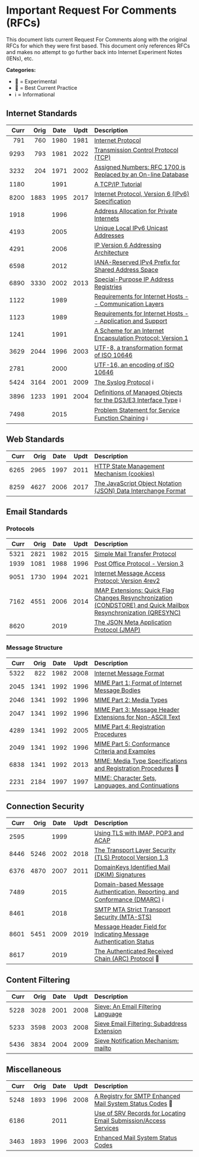 # Important Request For Comments (RFCs)

This document lists current Request For Comments along with the original RFCs for which they were first based. This document only references RFCs and makes no attempt to go further back into Internet Experiment Notes (IENs), etc.

**Categories:**

* 🧪 = Experimental
* 🥼 = Best Current Practice
* ℹ = Informational

## Internet Standards

| Curr | Orig | Date | Updt | Description |
|-----:|-----:|:----:|:----:|:------------------------------------------------|
|  791 |  760 | 1980 | 1981 | [Internet Protocol](https://tools.ietf.org/html/rfc791) |
| 9293 |  793 | 1981 | 2022 | [Transmission Control Protocol (TCP)](https://tools.ietf.org/html/rfc9293) |
| 3232 |  204 | 1971 | 2002 | [Assigned Numbers: RFC 1700 is Replaced by an On-line Database](https://tools.ietf.org/html/rfc3232) |
| 1180 |      | 1991 |      | [A TCP/IP Tutorial](https://tools.ietf.org/html/rfc1180)
| 8200 | 1883 | 1995 | 2017 | [Internet Protocol, Version 6 (IPv6) Specification](https://tools.ietf.org/html/rfc8200)
| 1918 |      | 1996 |      | [Address Allocation for Private Internets](https://tools.ietf.org/html/rfc1918) |
| 4193 |      | 2005 |      | [Unique Local IPv6 Unicast Addresses](https://tools.ietf.org/html/rfc4193) |
| 4291 |      | 2006 |      | [IP Version 6 Addressing Architecture](https://tools.ietf.org/html/rfc4291) |
| 6598 |      | 2012 |      | [IANA-Reserved IPv4 Prefix for Shared Address Space](https://tools.ietf.org/html/rfc6598) |
| 6890 | 3330 | 2002 | 2013 | [Special-Purpose IP Address Registries](https://tools.ietf.org/html/rfc6890) |
| 1122 |      | 1989 |      | [Requirements for Internet Hosts -- Communication Layers](https://tools.ietf.org/html/rfc1122) |
| 1123 |      | 1989 |      | [Requirements for Internet Hosts -- Application and Support](https://tools.ietf.org/html/rfc1123) |
| 1241 |      | 1991 |      | [A Scheme for an Internet Encapsulation Protocol: Version 1](https://tools.ietf.org/html/rfc1241) |
| 3629 | 2044 | 1996 | 2003 | [UTF-8, a transformation format of ISO 10646](https://tools.ietf.org/html/rfc3629) |
| 2781 |      | 2000 |      | [UTF-16, an encoding of ISO 10646](https://tools.ietf.org/html/rfc2781) |
| 5424 | 3164 | 2001 | 2009 | [The Syslog Protocol](https://tools.ietf.org/html/rfc5424) ℹ |
| 3896 | 1233 | 1991 | 2004 | [Definitions of Managed Objects for the DS3/E3 Interface Type](https://tools.ietf.org/html/rfc3896) ℹ |
| 7498 |      | 2015 |      | [Problem Statement for Service Function Chaining](https://tools.ietf.org/html/rfc7498) ℹ |

## Web Standards

| Curr | Orig | Date | Updt | Description |
|-----:|-----:|:----:|:----:|:------------------------------------------------|
| 6265 | 2965 | 1997 | 2011 | [HTTP State Management Mechanism (cookies)](https://tools.ietf.org/html/rfc6265) |
| 8259 | 4627 | 2006 | 2017 | [The JavaScript Object Notation (JSON) Data Interchange Format](https://tools.ietf.org/html/rfc8259) |

## Email Standards

### Protocols

| Curr | Orig | Date | Updt | Description |
|-----:|-----:|:----:|:----:|:------------------------------------------------|
| 5321 | 2821 | 1982 | 2015 | [Simple Mail Transfer Protocol](https://tools.ietf.org/html/rfc5321) |
| 1939 | 1081 | 1988 | 1996 | [Post Office Protocol - Version 3](https://tools.ietf.org/html/rfc1939) |
| 9051 | 1730 | 1994 | 2021 | [Internet Message Access Protocol: Version 4rev2](https://tools.ietf.org/html/rfc9051) |
| 7162 | 4551 | 2006 | 2014 | [IMAP Extensions: Quick Flag Changes Resynchronization (CONDSTORE) and Quick Mailbox Resynchronization (QRESYNC)](https://tools.ietf.org/html/rfc7162) |
| 8620 |      | 2019 |      | [The JSON Meta Application Protocol (JMAP)](https://tools.ietf.org/html/rfc8620) |

### Message Structure

| Curr | Orig | Date | Updt | Description |
|-----:|-----:|:----:|:----:|:------------------------------------------------|
| 5322 |  822 | 1982 | 2008 | [Internet Message Format](https://tools.ietf.org/html/rfc5322) |
| 2045 | 1341 | 1992 | 1996 | [MIME Part 1: Format of Internet Message Bodies](https://tools.ietf.org/html/rfc2045) |
| 2046 | 1341 | 1992 | 1996 | [MIME Part 2: Media Types](https://tools.ietf.org/html/rfc2046) |
| 2047 | 1341 | 1992 | 1996 | [MIME Part 3: Message Header Extensions for Non-ASCII Text](https://tools.ietf.org/html/rfc2047) |
| 4289 | 1341 | 1992 | 2005 | [MIME Part 4: Registration Procedures](https://tools.ietf.org/html/rfc4289) |
| 2049 | 1341 | 1992 | 1996 | [MIME Part 5: Conformance Criteria and Examples](https://tools.ietf.org/html/rfc2049) |
| 6838 | 1341 | 1992 | 2013 | [MIME: Media Type Specifications and Registration Procedures](https://tools.ietf.org/html/rfc6838) 🥼 |
| 2231 | 2184 | 1997 | 1997 | [MIME: Character Sets, Languages, and Continuations](https://tools.ietf.org/html/rfc2231) |

## Connection Security

| Curr | Orig | Date | Updt | Description |
|-----:|-----:|:----:|:----:|:------------------------------------------------|
| 2595 |      | 1999 |      | [Using TLS with IMAP, POP3 and ACAP](https://tools.ietf.org/html/rfc2595) |
| 8446 | 5246 | 2002 | 2018 | [The Transport Layer Security (TLS) Protocol Version 1.3](https://tools.ietf.org/html/rfc8446) |
| 6376 | 4870 | 2007 | 2011 | [DomainKeys Identified Mail (DKIM) Signatures](https://tools.ietf.org/html/rfc6376) |
| 7489 |      | 2015 |      | [Domain-based Message Authentication, Reporting, and Conformance (DMARC)](https://tools.ietf.org/html/rfc7489) ℹ |
| 8461 |      | 2018 |      | [SMTP MTA Strict Transport Security (MTA-STS)](https://tools.ietf.org/html/rfc8461) |
| 8601 | 5451 | 2009 | 2019 | [Message Header Field for Indicating Message Authentication Status](https://tools.ietf.org/html/rfc8601) |
| 8617 |      | 2019 |      | [The Authenticated Received Chain (ARC) Protocol](https://tools.ietf.org/html/rfc8617) 🧪 |

## Content Filtering

| Curr | Orig | Date | Updt | Description |
|-----:|-----:|:----:|:----:|:------------------------------------------------|
| 5228 | 3028 | 2001 | 2008 | [Sieve: An Email Filtering Language](https://tools.ietf.org/html/rfc5228) |
| 5233 | 3598 | 2003 | 2008 | [Sieve Email Filtering: Subaddress Extension](https://tools.ietf.org/html/rfc5233) |
| 5436 | 3834 | 2004 | 2009 | [Sieve Notification Mechanism: mailto](https://tools.ietf.org/html/rfc5436) |

## Miscellaneous

| Curr | Orig | Date | Updt | Description |
|-----:|-----:|:----:|:----:|:------------------------------------------------|
| 5248 | 1893 | 1996 | 2008 | [A Registry for SMTP Enhanced Mail System Status Codes](https://tools.ietf.org/html/rfc5248) 🥼 |
| 6186 |      | 2011 |      | [Use of SRV Records for Locating Email Submission/Access Services](https://tools.ietf.org/html/rfc6186) |
| 3463 | 1893 | 1996 | 2003 | [Enhanced Mail System Status Codes](https://tools.ietf.org/html/rfc3463) |
